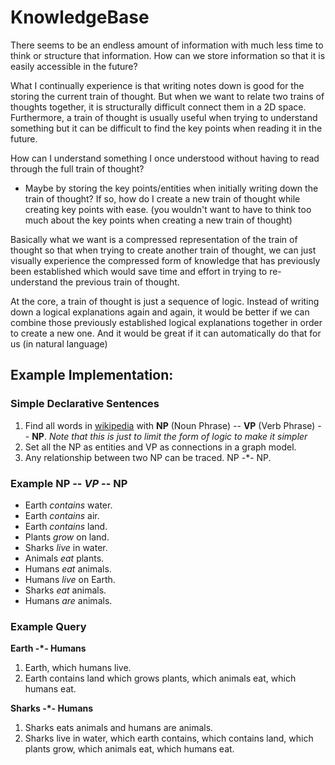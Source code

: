 # KnowledgeBase

There seems to be an endless amount of information with much less time to think or structure that information. How can we store information so that it is easily accessible in the future? 

What I continually experience is that writing notes down is good for the storing the current train of thought. But when we want to relate two trains of thoughts together, it is structurally difficult connect them in a 2D space. Furthermore, a train of thought is usually useful when trying to understand something but it can be difficult to find the key points when reading it in the future. 

How can I understand something I once understood without having to read through the full train of thought? 
- Maybe by storing the key points/entities when initially writing down the train of thought?
If so, how do I create a new train of thought while creating key points with ease. (you wouldn't want to have to think too much about the key points when creating a new train of thought)

Basically what we want is a compressed representation of the train of thought so that when trying to create another train of thought, we can just visually experience the compressed form of knowledge that has previously been established which would save time and effort in trying to re-understand the previous train of thought. 

At the core, a train of thought is just a sequence of logic.
Instead of writing down a logical explanations again and again,
it would be better if we can combine those previously established logical explanations together in order to create a new one.
And it would be great if it can automatically do that for us (in natural language)


## Example Implementation:

### Simple Declarative Sentences

1. Find all words in [wikipedia](https://www.wikipedia.org/) with **NP** (Noun Phrase) -- **VP** (Verb Phrase) -- **NP**. *Note that this is just to limit the form of logic to make it simpler*
2. Set all the NP as entities and VP as connections in a graph model.
3. Any relationship between two NP can be traced. NP -\*- NP.

### Example NP -- *VP* -- NP

- Earth *contains* water.
- Earth *contains* air.
- Earth *contains* land.
- Plants *grow* on land.
- Sharks *live* in water.
- Animals *eat* plants.
- Humans *eat* animals.
- Humans *live* on Earth.
- Sharks *eat* animals.
- Humans *are* animals.

### Example Query

**Earth -\*- Humans**

1. Earth, which humans live.
2. Earth contains land which grows plants, which animals eat, which humans eat.

**Sharks -\*- Humans**

1. Sharks eats animals and humans are animals.
2. Sharks live in water, which earth contains, which contains land, which plants grow, which animals eat, which humans eat.
